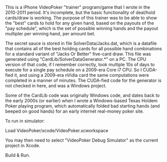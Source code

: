 This is a iPhone VideoPoker "trainer" program/game that I wrote in the 2010-2011 period. It's incomplete, but the basic functionality of deal/hold cards/draw is working. The purpose of this trainer was to be able to show the "best" cards to hold for any given hand, based on the payouts of the "pay schedule", which is the set of possible winning hands and the payout multipler per winning hand, per amount bet.

The secret sauce is stored in file SolverData/Jacks.dat, which is a datafile that contains all of the best holding cards for all possible hand combinations for a standard variant of "Jacks Or Better" five-card draw. This file was generated using "CardLib/SolverDataGenerator.*" on a PC. The CPU version of that code, if I remember correctly, took multiple 10s of days to execute for a single pay schedule on a 2009-era Core i7 CPU. So I CUDA-fied it, and using a 2009-era nVidia card the same computations were completed in a manner of minutes. The CUDA-fied code for the generator is not checked in here, and was a Windows project.

Some of the CardLib code was originally Windows code, and dates back to the early 2000s (or earlier) when I wrote a Windows-based Texas Holdem Poker playing program, which automatically folded bad starting  hands (and beeped on good hands) for an early internet real-money poker site. 

To run in simulator:

Load VideoPoker/xcode/VideoPoker.xcworkspace

You may then need to select "VideoPoker Debug Simulator" as the current project in Xcode.

Build & Run.
